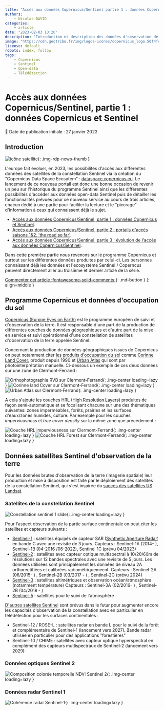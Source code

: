 ```yaml
---
title: "Accès aux données Copernicus/Sentinel partie 1 : données Copernicus et Sentinel"
authors:
    - Nicolas DAVID
categories:
    - article
date: "2023-02-03 10:20"
description: "Introduction et description des données d'observation de la terre produite dans le cadre du progamme européen Copernicus"
image: "https://cdn.geotribu.fr/img/logos-icones/copernicus_logo.50f4fc3b.png"
license: default
robots: index, follow
tags:
    - Copernicus
    - Sentinel
    - Open-data
    - Télédétection
---
```


# Accès aux données Copernicus/Sentinel, partie 1 : données Copernicus et Sentinel

:calendar: Date de publication initiale : 27 janvier 2023

## Introduction

![icône satellite](https://cdn.geotribu.fr/img/logos-icones/divers/satellite.png "icône satellite"){: .img-rdp-news-thumb }

L'europe fait évoluer, en 2023, les possibilités d'accès aux différentes données des satellites de la constellation Sentinel via la création du "Copernicus Data Space Ecosytem" : [dataspace.copernicus.eu](https://dataspace.copernicus.eu/).
Le lancement de ce nouveau portail est donc une bonne occasion de revenir un peu sur l'historique du programme Sentinel ainsi que les différentes possibilités d'accéder aux données open-data Sentinel puis de détailler les fonctionnalités prévues pour ce nouveau service au cours de trois articles, chacun dédié à une partie pour faciliter la lecture et le "picorage" d'information à ceux qui connaissent déjà le sujet.

* [Accès aux données Copernicus/Sentinel, partie 1 : données Copernicus et Sentinel](2023-02-03_portails-copernicus-1-donnees.md).
* [Accès aux données Copernicus/Sentinel, partie 2 : portails d'accès saisons 1&2, 'the road so far'](2023-02-03_portails-copernicus-2-passe.md).
* [Accès aux données Copernicus/Sentinel, partie 3 : évolution de l'accès aux données Copernicus/Sentinel](2023-02-03_portails-copernicus-3-futur.md).

Dans cette première partie nous revenons sur le programme Copernicus et surtout sur les différentes données produites par celui-ci. Les personnes connaissant déjà les données et l'ecosystème Sentinel / Coperncus peuvent directement aller au troisième et dernier article de la série.

[Commenter cet article :fontawesome-solid-comments:](#__comments){: .md-button }
{: align=middle }

## Programme Copernicus et données d'occupation du sol

[Copernicus (Europe Eyes on Earth)](https://www.copernicus.eu/en/about-copernicus) est le programme européen de suivi et d'observation de la terre.
Il est responsable d'une part de la production de différentes couches de données géographiques et d'autre part de la mise en service et suivi opérationnel d'une constellation de satellites d'observation de la terre appelée Sentinel.

Concernant la production de données géographiques issues de Copernicus on peut notamment citer [les produits d'occupation du sol](https://land.copernicus.eu) comme [Corinne Land Cover](https://land.copernicus.eu/pan-european/corine-land-cover), produit depuis 1990 et [Urban Atlas](https://land.copernicus.eu/local/urban-atlas) qui sont par photointerprétation manuelle.
Ci-dessous un exemple de ces deux données sur une zone de Clermont-Ferrand :

![Orthophotographie RVB sur Clermont-Ferrand](copernicus_data/clermont_ferrand_ortho_a.jpg "Orthophotographie RVB sur Clermont-Ferrand - Crédits : IGN"){: .img-center loading=lazy }
![Corinne land Cover sur Clermont-Ferrand](copernicus_data/clermont_ferrand_CLC18_a.jpg "Données Corinne Land Cover 2018 sur Clermont-Ferrand - Crédits : IGN / Copernicus"){: .img-center loading=lazy }
![Urban Atlas sur Clermont-Ferrand](copernicus_data/clermont_ferrand_UA18_a.jpg "Données Urban Atlas 2018 sur Clermont-Ferrand - Crédits : IGN / Copernicus"){: .img-center loading=lazy }

A cela s'ajoute les couches HRL ([High Resolution Layers](https://land.copernicus.eu/pan-european/high-resolution-layers)) produites de façon semi-automatique et se focalisant chacune sur une des thématiques suivantes: zones imperméables, forêts, prairies et les surfaces d'eaux/zones humides, culture.
Par exemple pour les couches *imperviousness* et *tree cover density* sur la même zone que précédement :

![Couche HRL imperviousness sur Clermont-Ferrand](copernicus_data/clermont_ferrand_HRL18_impervious_a.jpg "Données Copernicus HRL imperviousness 2018 sur Clermont-Ferrand - Crédits : IGN / Copernicus"){: .img-center loading=lazy }
![Couche HRL Forest sur Clermont-Ferrand](copernicus_data/clermont_ferrand_HRL18_tree_density_a.jpg "Données Copernicus HRL Tree Cover Density 2018 sur Clermont-Ferrand - Crédits : IGN / Copernicus"){: .img-center loading=lazy }

## Données satellites Sentinel d'observation de la terre

Pour les données brutes d'observation de la terre (imagerie spatiale) leur production et mise à disposition est faite par le déploiement des satellites de la constellation Sentinel, qui s'est inspirée du [succès des satellites US Landsat](https://www.usgs.gov/news/featured-story/fifty-years-landsat-sharing-earth-information-benefit-all).

### Satellites de la constellation Sentinel

![Constellation sentinel 1 slide](copernicus_data/copernicus_sentinel_esa_mission.jpg "Satellites constellation Sentinel une diapo ESA - Crédits : ESA"){: .img-center loading=lazy }

Pour l'aspect observation de la partie surface continentale on peut citer les satellites et capteurs suivants :

* [Sentinel-1](https://esamultimedia.esa.int/docs/S1-Data_Sheet.pdf) : satellites équipés de capteur SAR ([Synthetic Aperture Radar](https://en.wikipedia.org/wiki/Synthetic-aperture_radar)) en bande C avec une revisite de 3 jours. Capteurs : Sentinel-1A (2014- ), Sentinel-1B (04-2016 /06-2022), Sentinel 1C (prévu 04/2023)
* [Sentinel-2](https://esamultimedia.esa.int/docs/S2-Data_Sheet.pdf) : satellites avec capteur optique multispectral à 10/20/60m de résolutions sur 12 bandes spectrales avec une revisite de 5 jours. Les données utilisées sont principalement les données de niveau 2A orthorectifiées et calibrées radiométriquemeent. Capteurs : Sentinel-2A (06/2015- ) , Sentinel-2B (03/2017 - ) , Sentinel-2C (prévu 2024)
* [Sentinel-3](https://esamultimedia.esa.int/docs/S3-Data_Sheet.pdf) : satellites altimétriques et observation océan/atmosphère (notamment température) Capteurs : Sentinel-3A (02/2016- ) , Sentinel-2B (04/2018 - )
* [Sentinel-5](https://esamultimedia.esa.int/docs/S5-prec_Data_Sheet.pdf) : satellites pour le suivi de l'atmosphère

[D'autres satellites Sentinel](https://www.esa.int/ESA_Multimedia/Images/2022/01/Copernicus_Sentinel_Expansion_missions) sont prévus dans le futur pour augmenter encore les capacités d'observation de la constellation avec en particulier en télédétection pour les surfaces continentales :

* Sentinel-12 / ROSE-L : satellites radar en bande L pour le suivi de la forêt et complémentaire de Sentinel-1 (lancement vers 2027). Bande radar utilisée en particulier pour des applications "forestières"
* Sentinel-10 / CHIME : satellites avec capteur optique hyperspectral en complément des capteurs mutlispectraux de Sentinel-2  (lancement vers 2029)

### Données optiques Sentinel 2

![Composition colorée temporelle NDVI Sentinel 2](copernicus_data/composition_ndvi_3dates_nov_jan_avr.png "Composition colorée temporelle NDVI Sentinel 2 - Crédits : IGN"){: .img-center loading=lazy }

### Données radar Sentinel 1

![Cohérence radar Sentinel-1](copernicus_data/sentinel_1_esa.png "Images de cohérence sentinel-1 6 jours - Crédits : ESA"){: .img-center loading=lazy }
